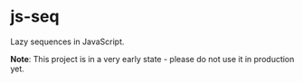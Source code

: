 # js-seq
Lazy sequences in JavaScript.

**Note**: This project is in a very early state - please do not use it in production yet.
